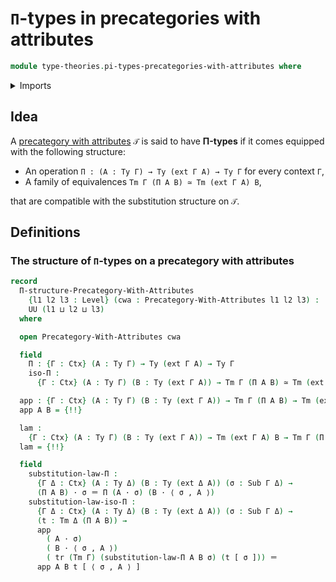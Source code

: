 # `Π`-types in precategories with attributes

```agda
module type-theories.pi-types-precategories-with-attributes where
```

<details><summary>Imports</summary>

```agda
open import foundation.equivalences
open import foundation.identity-types
open import foundation.transport-along-identifications
open import foundation.universe-levels

open import type-theories.precategories-with-attributes
```

</details>

## Idea

A [precategory with attributes](type-theories.precategories-with-attributes.md)
`𝒯` is said to have **Π-types** if it comes equipped with the following
structure:

- An operation `Π : (A : Ty Γ) → Ty (ext Γ A) → Ty Γ` for every context `Γ`,
- A family of equivalences `Tm Γ (Π A B) ≃ Tm (ext Γ A) B`,

that are compatible with the substitution structure on `𝒯`.

## Definitions

### The structure of `Π`-types on a precategory with attributes

```agda
record
  Π-structure-Precategory-With-Attributes
    {l1 l2 l3 : Level} (cwa : Precategory-With-Attributes l1 l2 l3) :
    UU (l1 ⊔ l2 ⊔ l3)
  where

  open Precategory-With-Attributes cwa

  field
    Π : {Γ : Ctx} (A : Ty Γ) → Ty (ext Γ A) → Ty Γ
    iso-Π :
      {Γ : Ctx} (A : Ty Γ) (B : Ty (ext Γ A)) → Tm Γ (Π A B) ≃ Tm (ext Γ A) B

  app : {Γ : Ctx} (A : Ty Γ) (B : Ty (ext Γ A)) → Tm Γ (Π A B) → Tm (ext Γ A) B
  app A B = {!!}

  lam :
    {Γ : Ctx} (A : Ty Γ) (B : Ty (ext Γ A)) → Tm (ext Γ A) B → Tm Γ (Π A B)
  lam = {!!}

  field
    substitution-law-Π :
      {Γ Δ : Ctx} (A : Ty Δ) (B : Ty (ext Δ A)) (σ : Sub Γ Δ) →
      (Π A B) · σ ＝ Π (A · σ) (B · ⟨ σ , A ⟩)
    substitution-law-iso-Π :
      {Γ Δ : Ctx} (A : Ty Δ) (B : Ty (ext Δ A)) (σ : Sub Γ Δ) →
      (t : Tm Δ (Π A B)) →
      app
        ( A · σ)
        ( B · ⟨ σ , A ⟩)
        ( tr (Tm Γ) (substitution-law-Π A B σ) (t [ σ ])) ＝
      app A B t [ ⟨ σ , A ⟩ ]
```
